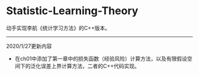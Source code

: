 # Statistic-Learning-Theory
动手实现李航《统计学习方法》的C++版本。

----
2020/1/27更新内容
+ 在ch01中添加了第一章中的损失函数（经验风险）计算方法，以及有限假设空间下的泛化误差上界计算方法，二者的C++代码实现。

